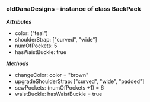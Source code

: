 ### oldDanaDesigns - instance of class BackPack

***Attributes***

 * color: ("teal")
 * shoulderStrap: ["curved", "wide"]
 * numOfPockets: 5
 * hasWaistBuckle: true


***Methods***

 * changeColor: color = "brown"
 * upgradeShoulderStrap: ["curved", "wide", "padded"]
 * sewPockets: (numOfPockets +1) = 6
 * waistBuckle: hasWaistBuckle = true
